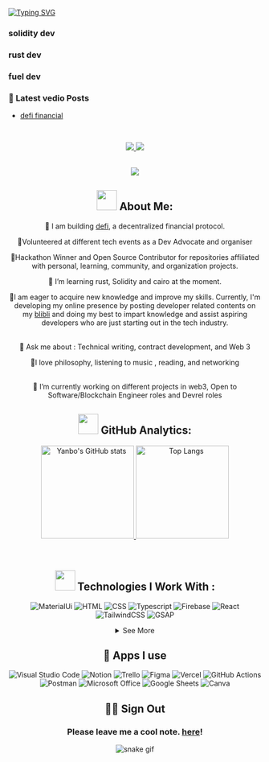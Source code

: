

 [![Typing SVG](https://readme-typing-svg.herokuapp.com?font=Fira+Code&weight=700&size=24&pause=1000&color=A13A59AC&center=true&width=1000&height=52&lines=合约工程师，目前经营一家技术工作室)](https://git.io/typing-svg)

### solidity dev
### rust dev
### fuel dev

 
### 📕 Latest vedio Posts
<!-- VEDIO-POST-LIST:START -->
- [defi financial](https://www.bilibili.com/video/BV1fz4y1N7Qe/?spm_id_from=333.999.0.0)

<!-- VEDIO-POST-LIST:END -->
<br>

 

         
         
          
<p align="center">
<a href="https://twitter.com/0xphiloA/"><img src="https://img.shields.io/badge/Twitter-1DA1F2?style=for-the-badge&logo=twitter&logoColor=white"/> </a>
<a href="qq751378834@gmail.com"><img src="https://img.shields.io/badge/Gmail-D14836?style=for-the-badge&logo=gmail&logoColor=white"/> </a>
</p><br>


  <div align="center">
  <a href="https://github.com/PhiloCwh/github-profile-views-counter">
    <img src="https://komarev.com/ghpvc/?username=PhiloCwh&style=for-the-badge">
</a>


## <img src="https://media.giphy.com/media/WUlplcMpOCEmTGBtBW/giphy.gif" width="40"> **About Me:**

🍁 I am building [defi](https://space.bilibili.com/323920542?spm_id_from=333.1007.0.0), a decentralized financial protocol. <br>


👯Volunteered at different tech events as a Dev Advocate and organiser<br>

👑Hackathon Winner and Open Source Contributor for repositories affiliated with personal, learning, community, and organization projects. <br>

📖  I’m learning rust, Solidity and cairo at the moment. <br>

💪I am eager to acquire new knowledge and improve my skills. Currently, I'm developing my online presence by posting developer related contents on my [blibli](https://space.bilibili.com/323920542?spm_id_from=333.1007.0.0) and doing my best to impart knowledge and assist aspiring developers who are just starting out in the tech industry. <br>  

 
💬 Ask me about : Technical writing, contract development, and Web 3 <br> 

🤟I love philosophy, listening to music , reading, and networking <br>  

🔭 I’m currently working on different projects in web3, Open to Software/Blockchain Engineer roles and Devrel roles<br>






## <img src="https://media.giphy.com/media/ZCN6F3FAkwsyOGU2RS/giphy.gif" width="40"> **GitHub Analytics:**





<a href="https://github-readme-stats-one-bice.vercel.app/api?username=PhiloCwh&show_icons=true&include_all_commits=true&role=OWNER,ORGANIZATION_MEMBER#gh-light-mode-only" target="_blank">
  <img src="https://github-readme-stats-one-bice.vercel.app/api?username=PhiloCwh&show_icons=true&include_all_commits=true&role=OWNER,ORGANIZATION_MEMBER#gh-light-mode-only" alt="Yanbo's GitHub stats" height="185px">
</a>
<a href="https://github-readme-stats-one-bice.vercel.app/api/top-langs/?username=PhiloCwh&layout=compact&langs_count=8&include_all_commits=true&role=OWNER,ORGANIZATION_MEMBER#gh-light-mode-only">
  <img src="https://github-readme-stats-one-bice.vercel.app/api/top-langs/?username=PhiloCwh&layout=compact&langs_count=8&include_all_commits=true&role=OWNER,ORGANIZATION_MEMBER#gh-light-mode-only" alt="Top Langs" height="185px">
</a>


&nbsp;
## <img src="https://media.giphy.com/media/j2pOGeGYKe2xCCKwfi/giphy.gif" width="40"> **Technologies I Work With :**
![MaterialUi](https://img.shields.io/badge/Material-UI-3776AB?style=for-the-badge&logo=material-ui&logoColor=white)
![HTML](https://img.shields.io/badge/HTML5-E34F26?style=for-the-badge&logo=html5&logoColor=white)
![CSS](https://img.shields.io/badge/CSS3-1572B6?style=for-the-badge&logo=css3&logoColor=white)
![Typescript](https://img.shields.io/badge/TypeScript-007ACC?style=for-the-badge&logo=typescript&logoColor=white)
![Firebase](https://img.shields.io/badge/firebase-ffca28?style=for-the-badge&logo=firebase&logoColor=black)
![React](https://img.shields.io/badge/React-20232A?style=for-the-badge&logo=react&logoColor=61DAFB)
![TailwindCSS](https://img.shields.io/badge/Tailwind_CSS-38B2AC?style=for-the-badge&logo=tailwind-css&logoColor=white)
![GSAP](https://img.shields.io/badge/GSAP-38B4AC?style=for-the-badge&logo=GSAP&logoColor=white)

<details>
  <summary>See More</summary>
  
![JavaScript](https://img.shields.io/badge/JavaScript-323330?style=for-the-badge&logo=javascript&logoColor=F7DF1E)
![JSON](https://img.shields.io/badge/json-5E5C5C?style=for-the-badge&logo=json&logoColor=white)
![NPM](https://img.shields.io/badge/npm-CB3837?style=for-the-badge&logo=npm&logoColor=white)
![Yarn](https://img.shields.io/badge/Yarn-2C8EBB?style=for-the-badge&logo=yarn&logoColor=white)
![SASS](https://img.shields.io/badge/Sass-CC6699?style=for-the-badge&logo=sass&logoColor=white)
![Styled Components](https://img.shields.io/badge/styled--components-DB7093?style=for-the-badge&logo=styled-components&logoColor=white)
![Redux](https://img.shields.io/badge/Redux-593D88?style=for-the-badge&logo=redux&logoColor=white)
![Git](https://img.shields.io/badge/Git-F05032?style=for-the-badge&logo=git&logoColor=white)
![ESLint](https://img.shields.io/badge/eslint-3A33D1?style=for-the-badge&logo=eslint&logoColor=white)

  </details>      
  
  
  ## 📱 Apps I use

![Visual Studio Code](https://img.shields.io/badge/Visual_Studio_Code-0078D4?style=for-the-badge&logo=visual%20studio%20code&logoColor=white)
![Notion](https://img.shields.io/badge/Notion-000000?style=for-the-badge&logo=notion&logoColor=white)
![Trello](https://img.shields.io/badge/Trello-0052CC?style=for-the-badge&logo=trello&logoColor=white)
![Figma](https://img.shields.io/badge/Figma-F24E1E?style=for-the-badge&logo=figma&logoColor=white)
![Vercel](https://img.shields.io/badge/Vercel-000000?style=for-the-badge&logo=vercel&logoColor=white)
![GitHub Actions](https://img.shields.io/badge/GitHub_Actions-2088FF?style=for-the-badge&logo=github-actions&logoColor=white)
![Postman](https://img.shields.io/badge/Postman-FF6C37?style=for-the-badge&logo=Postman&logoColor=white)
![Microsoft Office](https://img.shields.io/badge/Microsoft_Office-D83B01?style=for-the-badge&logo=microsoft-office&logoColor=white)
![Google Sheets](https://img.shields.io/badge/Google%20Sheets-34A853?style=for-the-badge&logo=google-sheets&logoColor=white)
![Canva](https://img.shields.io/badge/Canva-%2300C4CC.svg?&style=for-the-badge&logo=Canva&logoColor=white)


 

 
<h2>✍🏽 Sign Out</h2>
<h3>Please leave me a cool note. <a href="https://github.com/PhiloCwh/PhiloCwh/issues/new?template=guestbook-entry.md">here</a>!</h3>

                 
       
                                 
![snake gif](https://github.com/PhiloCwh/PhiloCwh/blob/output/github-contribution-grid-snake.svg)


<!--
**PhiloCwh/PhiloCwh** is a ✨ _special_ ✨ repository because its `README.md` (this file) appears on your GitHub profile.

